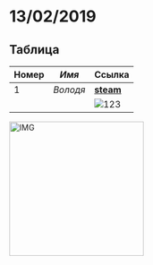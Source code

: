 # 13/02/2019
## Таблица
|Номер|*Имя*|**Cсылка**|
|------|-----|------|
|1 | *Володя* | **[steam](https://steamcommunity.com/id/kanobione)**|
|  |          | ![123](https://encrypted-tbn0.gstatic.com/images?q=tbn:ANd9GcQih8fku_VEuKzoXZ_dKcwYYbm0aTwAtEGdT7coODwZGk2gsjGn "123")|


<a href="https://github.com/k4nob1/1st/tree/1stBranch" target="_blank"><img src="https://m.media-amazon.com/images/M/MV5BOWQ4Y2IzMzUtOWFjNC00NzY0LWI4ZDYtMTQwMjAzNWY3MGEyXkEyXkFqcGdeQXVyNTg5OTk5ODk@._V1_SX1777_CR0,0,1777,999_AL_.jpg" alt="IMG" width="240" height="240" border="0"/></a>
